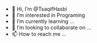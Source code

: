 - 👋 Hi, I’m @TsaqifHasbi
- 👀 I’m interested in Programing
- 🌱 I’m currently learning ...
- 💞️ I’m looking to collaborate on ...
- 📫 How to reach me ...

<!---
TsaqifHasbi/TsaqifHasbi is a ✨ special ✨ repository because its `README.md` (this file) appears on your GitHub profile.
You can click the Preview link to take a look at your changes.
--->
